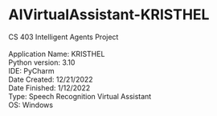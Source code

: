# AIVirtualAssistant-KRISTHEL
CS 403 Intelligent Agents Project 
<br/><br/>
Application Name: KRISTHEL <br/>
Python version: 3.10 <br/>
IDE: PyCharm <br/>
Date Created: 12/21/2022 <br/>
Date Finished: 1/12/2022  <br/>
Type: Speech Recognition Virtual Assistant <br/>
OS: Windows
